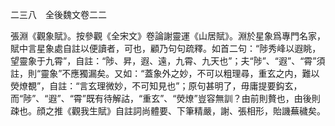 二三八　全後魏文卷二二

張淵《觀象賦》。按參觀《全宋文》卷論謝靈運《山居賦》。淵於星象爲專門名家，賦中言星象處自註以便讀者，可也，顧乃句句疏釋。如首二句：“陟秀峰以遐眺，望靈象于九霄”，自註：“陟、昇，遐、遠，九霄、九天也”；夫“陟”、“遐”、“霄”須註，則“靈象”不應獨漏矣。又如：“蓋象外之妙，不可以粗理尋，重玄之内，難以熒燎覩”，自註：“言玄理微妙，不可知見也”；原句甚明了，毋庸提要鈎玄，而“陟”、“遐”、“霄”既有待解詁，“重玄”、“熒燎”豈容無訓？由前則贅也，由後則疎也。顔之推《觀我生賦》自註詞尚體要、下筆精嚴，謝、張相形，貽譏蕪穢矣。